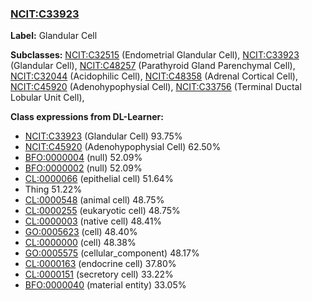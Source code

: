 
### [NCIT:C33923](http://purl.obolibrary.org/obo/NCIT_C33923)
**Label:** Glandular Cell

**Subclasses:** [NCIT:C32515](http://purl.obolibrary.org/obo/NCIT_C32515) (Endometrial Glandular Cell), [NCIT:C33923](http://purl.obolibrary.org/obo/NCIT_C33923) (Glandular Cell), [NCIT:C48257](http://purl.obolibrary.org/obo/NCIT_C48257) (Parathyroid Gland Parenchymal Cell), [NCIT:C32044](http://purl.obolibrary.org/obo/NCIT_C32044) (Acidophilic Cell), [NCIT:C48358](http://purl.obolibrary.org/obo/NCIT_C48358) (Adrenal Cortical Cell), [NCIT:C45920](http://purl.obolibrary.org/obo/NCIT_C45920) (Adenohypophysial Cell), [NCIT:C33756](http://purl.obolibrary.org/obo/NCIT_C33756) (Terminal Ductal Lobular Unit Cell), 

**Class expressions from DL-Learner:**

- [NCIT:C33923](http://purl.obolibrary.org/obo/NCIT_C33923) (Glandular Cell) 93.75%
- [NCIT:C45920](http://purl.obolibrary.org/obo/NCIT_C45920) (Adenohypophysial Cell) 62.50%
- [BFO:0000004](http://purl.obolibrary.org/obo/BFO_0000004) (null) 52.09%
- [BFO:0000002](http://purl.obolibrary.org/obo/BFO_0000002) (null) 52.09%
- [CL:0000066](http://purl.obolibrary.org/obo/CL_0000066) (epithelial cell) 51.64%
- Thing 51.22%
- [CL:0000548](http://purl.obolibrary.org/obo/CL_0000548) (animal cell) 48.75%
- [CL:0000255](http://purl.obolibrary.org/obo/CL_0000255) (eukaryotic cell) 48.75%
- [CL:0000003](http://purl.obolibrary.org/obo/CL_0000003) (native cell) 48.41%
- [GO:0005623](http://purl.obolibrary.org/obo/GO_0005623) (cell) 48.40%
- [CL:0000000](http://purl.obolibrary.org/obo/CL_0000000) (cell) 48.38%
- [GO:0005575](http://purl.obolibrary.org/obo/GO_0005575) (cellular_component) 48.17%
- [CL:0000163](http://purl.obolibrary.org/obo/CL_0000163) (endocrine cell) 37.80%
- [CL:0000151](http://purl.obolibrary.org/obo/CL_0000151) (secretory cell) 33.22%
- [BFO:0000040](http://purl.obolibrary.org/obo/BFO_0000040) (material entity) 33.05%



